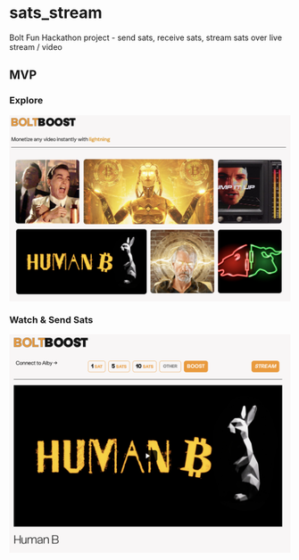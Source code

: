 # sats_stream
Bolt Fun Hackathon project - send sats, receive sats, stream sats over live stream / video

## MVP

### Explore
<img src="https://github.com/pcsubirachs/sats_stream/blob/main/img/ss_home.png" alt="drawing" align="middle" width="800"/>

### Watch & Send Sats
<img src="https://github.com/pcsubirachs/sats_stream/blob/main/img/ss_watch.png" alt="drawing" align="middle" width="800"/>
